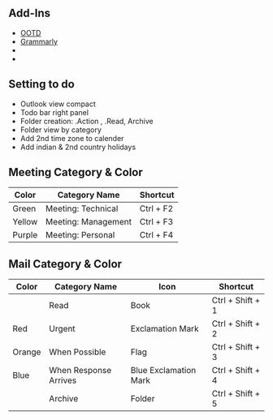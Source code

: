 
## Add-Ins

- [OOTD](https://outlookonthedesktop.com/)
- [Grammarly](https://www.grammarly.com/office-addin)
- []()
- []()

## Setting to do

- Outlook view compact
- Todo bar right panel
- Folder creation: .Action , .Read, Archive
- Folder view by category
- Add 2nd time zone to calender
- Add indian & 2nd country holidays

## Meeting Category & Color

| Color  | Category Name  | Shortcut |
|---|---|---|
| Green  | Meeting: Technical  |  Ctrl + F2  |
|  Yellow |  Meeting: Management  | Ctrl + F3 |
| Purple  | Meeting: Personal  |  Ctrl + F4  |


## Mail Category & Color

| Color  | Category Name  | Icon | Shortcut |
|---|---|---|---|
||Read|Book|Ctrl + Shift + 1|
|  Red | Urgent  | Exclamation Mark | Ctrl + Shift + 2 |
| Orange  | When Possible  | Flag |  Ctrl + Shift + 3 |
| Blue  | When Response Arrives  | Blue Exclamation Mark| Ctrl + Shift + 4 |
||Archive|Folder|Ctrl + Shift + 5|
